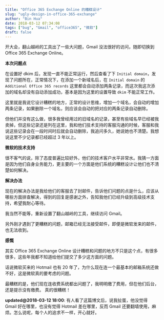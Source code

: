 ```yaml
---
title: "Office 365 Exchange Online 的糟糕设计"
slug: "ugly-design-in-office-365-exchange"
author: "Bin Hua"
date: 2018-03-12 07:34:08
tags: ["bug", "Gmail", "office365", "微软"]
draft: false
---
```


开大会，翻山越岭的工具出了一些大问题，Gmail 没法很好的访问，随即切换到 Office 365 Exchange Online。

**本次问题点**

在设置好 dkim 后，发现一直不能正常运行，然后查看了下 `Initial domain`，发现了问题所在，正常情况下，在添加一个新域名后，在 `Initial domain` 的 `Additional Office 365 records` 这里都会自动添加两条记录，而这次我这次添加的域名却没有自动添加成功，基本是因为这里的设置导致 `dkim` 不能正常工作。

这里就是我说它设计糟糕的地方，正常的设计思维，增加一个域名，会自动的增加两条记录，如果删除一个域名，则应该会自动的把对应的两条记录自动删除。

但他们并没有这么做，很多我曾经用过的旧域名的记录，甚至有些域名早已经被我卖掉，但这些记录还是列在这里，我和他们技术支持的客服沟通的时候，客服和我说这些记录会在一段时间时后就会自动删除，我追问多久，她说她也不清楚。我想说这里不少记录都已经超过 3 年以上。

**微软的技术支持**

很不客气的说，除了态度普遍比较好外，他们的技术客户水平非常水。我猜一方面是因为他们自身业务能力，更主要的一个方面是他们系统的糟糕设计让他们也不清楚如何解决。

**解决办法**

现在的解决办法是我给他们的客服去了封邮件，告诉他们问题的点是什么，应该从哪些方面排查解决，得到的回复是感谢之外，告知我他们已经升级到高级技术支持，希望我耐心等待。

我当然不能等，重新设置了翻山越岭的工具，继续访问 Gmail。

另外刚才遇到了更糟糕的问题，邮箱已经无法接受邮件，即便是微软发来的邮件，也无法收到。

**感慨**

其实 Office 365 Exchange Online 设计糟糕和问题的地方不只是这个点，有很多很多，这些年我都不知道给他们提交了多少这方面的问题。

话说微软买来的 Hotmail 也有 20 年了，为什么现在连一个最基本的邮箱系统还做不好，这是微软真的要考虑的问题。

最糟糕的是，他们现在连收费系统都出问题了，我明明缴了费用，但在他们后台，还是提示没有缴费。
真的很糟糕！

**updated@2018-03-12 18:00**: 有人看了这篇博文后，说我扯蛋，他没觉得 Gmail 好在哪里，也没有觉得 Hotmail 差在哪里，反而 Gmail 还要翻墙使用，麻烦。怎么说呢，每个人的追求不一样，开心就好。